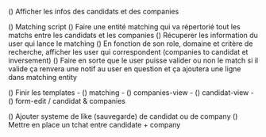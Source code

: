 
() Afficher les infos des candidats et des companies 

() Matching script
    () Faire une entité matching qui va répertorié tout les matchs entre les candidats et les companies
    () Récuperer les information du user qui lance le matching
    () En fonction de son role, domaine et critère de recherche, afficher les user qui correspondent (companies to candidat et inversement)
    () Faire en sorte que le user puisse valider ou non le match si il valide ça renvera une notif au user en question et ça ajoutera une ligne dans matching entity

() Finir les templates  - () matching
                        - () companies-view
                        - () candidat-view
                        - () form-edit / candidat & companies

() Ajouter systeme de like (sauvegarde) de candidat ou de company
() Mettre en place un tchat entre candidate + company
